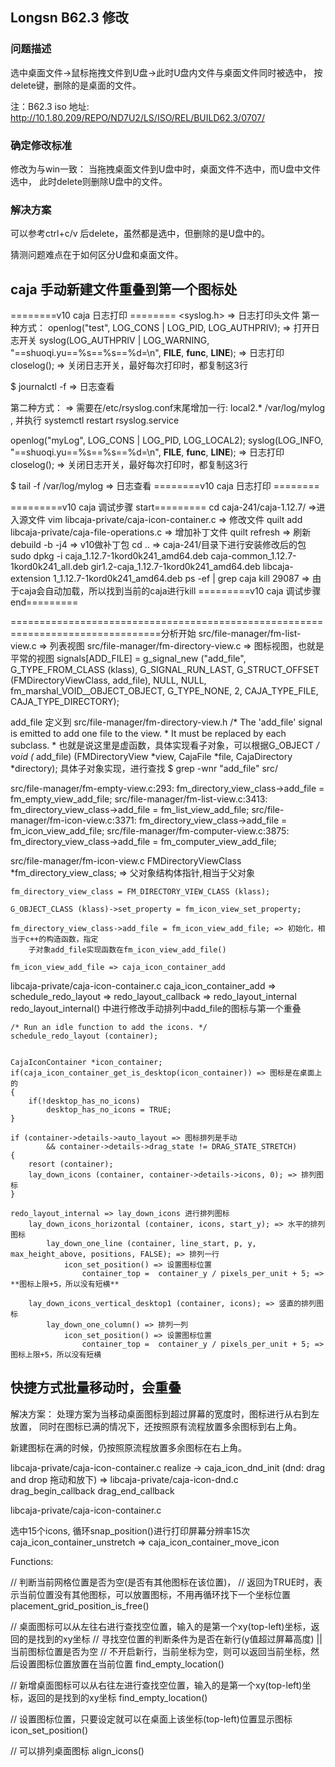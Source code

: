 ## Longsn B62.3 修改
### 问题描述
选中桌面文件->鼠标拖拽文件到U盘->此时U盘内文件与桌面文件同时被选中，
按delete键，删除的是桌面的文件。

注：B62.3 iso 地址:
http://10.1.80.209/REPO/ND7U2/LS/ISO/REL/BUILD62.3/0707/

### 确定修改标准
修改为与win一致：
当拖拽桌面文件到U盘中时，桌面文件不选中，而U盘中文件选中，
此时delete则删除U盘中的文件。
### 解决方案
可以参考ctrl+c/v 后delete，虽然都是选中，但删除的是U盘中的。

猜测问题难点在于如何区分U盘和桌面文件。


## caja 手动新建文件重叠到第一个图标处

========v10 caja 日志打印 ========
<syslog.h> => 日志打印头文件
第一种方式：
    openlog("test", LOG_CONS | LOG_PID, LOG_AUTHPRIV); => 打开日志开关
    syslog(LOG_AUTHPRIV | LOG_WARNING, "==shuoqi.yu==%s==%s==%d=\n", __FILE__, __func__, __LINE__); => 日志打印
    closelog(); => 关闭日志开关，最好每次打印时，都复制这3行

$ journalctl -f => 日志查看

第二种方式： => 需要在/etc/rsyslog.conf末尾增加一行: local2.* /var/log/mylog , 并执行 systemctl restart rsyslog.service

   openlog("myLog", LOG_CONS | LOG_PID, LOG_LOCAL2);
   syslog(LOG_INFO, "==shuoqi.yu==%s==%s==%d=\n", __FILE__, __func__, __LINE__); => 日志打印
   closelog(); => 关闭日志开关，最好每次打印时，都复制这3行

$ tail -f /var/log/mylog => 日志查看
========v10 caja 日志打印 ========

=========v10 caja 调试步骤 start=========
cd caja-241/caja-1.12.7/ =>进入源文件
vim libcaja-private/caja-icon-container.c => 修改文件
quilt add libcaja-private/caja-file-operations.c => 增加补丁文件
quilt refresh => 刷新
debuild -b -j4 => v10做补丁包
cd ..  => caja-241/目录下进行安装修改后的包
sudo dpkg -i caja_1.12.7-1kord0k241_amd64.deb caja-common_1.12.7-1kord0k241_all.deb gir1.2-caja_1.12.7-1kord0k241_amd64.deb libcaja-extension
1_1.12.7-1kord0k241_amd64.deb
ps -ef | grep caja 
kill 29087 => 由于caja会自动加载，所以找到当前的caja进行kill
=========v10 caja 调试步骤 end=========


================================================================================分析开始
src/file-manager/fm-list-view.c => 列表视图
src/file-manager/fm-directory-view.c => 图标视图，也就是平常的视图
	signals[ADD_FILE] =
		g_signal_new ("add_file",
		              G_TYPE_FROM_CLASS (klass),
		              G_SIGNAL_RUN_LAST,
		              G_STRUCT_OFFSET (FMDirectoryViewClass, add_file),
		              NULL, NULL,
		              fm_marshal_VOID__OBJECT_OBJECT,
		              G_TYPE_NONE, 2, CAJA_TYPE_FILE, CAJA_TYPE_DIRECTORY);

add_file 定义到 src/file-manager/fm-directory-view.h
    /* The 'add_file' signal is emitted to add one file to the view.
     * It must be replaced by each subclass.
     * 也就是说这里是虚函数，具体实现看子对象，可以根据G_OBJECT
     */
    void    (* add_file) 		 (FMDirectoryView *view,
                                  CajaFile *file,
                                  CajaDirectory *directory);
具体子对象实现，进行查找
$ grep -wnr "add_file" src/

src/file-manager/fm-empty-view.c:293:    fm_directory_view_class->add_file = fm_empty_view_add_file;
src/file-manager/fm-list-view.c:3413:    fm_directory_view_class->add_file = fm_list_view_add_file;
src/file-manager/fm-icon-view.c:3371:    fm_directory_view_class->add_file = fm_icon_view_add_file;
src/file-manager/fm-computer-view.c:3875:    fm_directory_view_class->add_file = fm_computer_view_add_file;

src/file-manager/fm-icon-view.c
    FMDirectoryViewClass *fm_directory_view_class; => 父对象结构体指针,相当于父对象

    fm_directory_view_class = FM_DIRECTORY_VIEW_CLASS (klass);

    G_OBJECT_CLASS (klass)->set_property = fm_icon_view_set_property;

    fm_directory_view_class->add_file = fm_icon_view_add_file; => 初始化，相当于c++的构造函数，指定
        子对象add_file实现函数在fm_icon_view_add_file() 

    fm_icon_view_add_file => caja_icon_container_add

libcaja-private/caja-icon-container.c
   caja_icon_container_add => schedule_redo_layout => redo_layout_callback => redo_layout_internal
   redo_layout_internal() 中进行修改手动排列中add_file的图标与第一个重叠

    /* Run an idle function to add the icons. */
    schedule_redo_layout (container);


    CajaIconContainer *icon_container;
    if(caja_icon_container_get_is_desktop(icon_container)) => 图标是在桌面上的
    {
        if(!desktop_has_no_icons)
            desktop_has_no_icons = TRUE;
    }

    if (container->details->auto_layout => 图标排列是手动
            && container->details->drag_state != DRAG_STATE_STRETCH)
    {
        resort (container);
        lay_down_icons (container, container->details->icons, 0); => 排列图标
    }

    redo_layout_internal => lay_down_icons 进行排列图标
        lay_down_icons_horizontal (container, icons, start_y); => 水平的排列图标
            lay_down_one_line (container, line_start, p, y, max_height_above, positions, FALSE); => 排列一行
                icon_set_position() => 设置图标位置
                    container_top =  container_y / pixels_per_unit + 5; => **图标上限+5，所以没有短横**

        lay_down_icons_vertical_desktop1 (container, icons); => 竖直的排列图标
            lay_down_one_column() => 排列一列
                icon_set_position() => 设置图标位置
                    container_top =  container_y / pixels_per_unit + 5; => 图标上限+5，所以没有短横



## 快捷方式批量移动时，会重叠
解决方案：
处理方案为当移动桌面图标到超过屏幕的宽度时，图标进行从右到左放置，
同时在图标已满的情况下，还按照原有流程放置多余图标到右上角。

新建图标在满的时候，仍按照原流程放置多余图标在右上角。

libcaja-private/caja-icon-container.c 
realize -> caja_icon_dnd_init  (dnd: drag and drop 拖动和放下)
=> libcaja-private/caja-icon-dnd.c
    drag_begin_callback
    drag_end_callback

libcaja-private/caja-icon-container.c 

选中15个icons, 循环snap_position()进行打印屏幕分辨率15次
caja_icon_container_unstretch => caja_icon_container_move_icon 

Functions:

// 判断当前网格位置是否为空(是否有其他图标在该位置)，
// 返回为TRUE时，表示当前位置没有其他图标，可以放置图标，不用再循环找下一个坐标位置
placement_grid_position_is_free()

// 桌面图标可以从左往右进行查找空位置，输入的是第一个xy(top-left)坐标，返回的是找到的xy坐标
// 寻找空位置的判断条件为是否在新行(y值超过屏幕高度) || 当前图标位置是否为空 
// 不开启新行，当前坐标为空，则可以返回当前坐标，然后设置图标位置放置在当前位置
find_empty_location() 

// 新增桌面图标可以从右往左进行查找空位置，输入的是第一个xy(top-left)坐标，返回的是找到的xy坐标
find_empty_location() 

// 设置图标位置，只要设定就可以在桌面上该坐标(top-left)位置显示图标
icon_set_position() 

// 可以排列桌面图标
align_icons()



